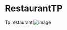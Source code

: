 # RestaurantTP
Tp restaurant 
![image](https://user-images.githubusercontent.com/121626633/210102112-83440e5e-4b4e-4116-bf8d-81d4d015c84b.png)
